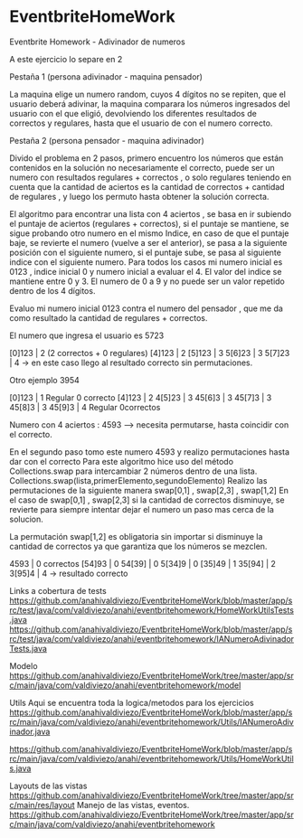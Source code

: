 # EventbriteHomeWork
Eventbrite Homework - Adivinador de numeros

A este ejercicio lo separe en 2

Pestaña 1 (persona adivinador - maquina pensador)

La maquina elige un numero random, cuyos 4 dígitos no se repiten, que el usuario deberá adivinar, la maquina comparara los números ingresados del usuario con el que eligió, devolviendo los diferentes resultados de correctos y regulares, hasta que el usuario de con el numero correcto.

Pestaña 2 (persona pensador - maquina adivinador)

Divido el problema en 2  pasos, primero encuentro los números que están contenidos en la solución no necesariamente el correcto, puede ser un numero con resultados regulares + correctos , o solo regulares  teniendo en cuenta que la cantidad de aciertos es la cantidad de correctos + cantidad de regulares , y luego los permuto hasta obtener la solución correcta.

El algoritmo para encontrar una lista con 4 aciertos , se basa en ir subiendo el puntaje de aciertos (regulares + correctos), si el puntaje se mantiene, se sigue probando otro numero en el mismo Indice, en caso de que el puntaje baje, se revierte el numero (vuelve a ser el anterior), se pasa a la siguiente posición con el siguiente numero, si el puntaje sube, se pasa al siguiente indice con el siguiente numero.
Para todos los casos mi numero inicial es 0123 , indice inicial 0 y numero inicial a evaluar el 4. El valor del indice se mantiene entre 0 y 3. El numero de 0 a 9 y no puede ser un valor repetido dentro de los 4 dígitos.

Evaluo mi numero inicial 0123 contra el numero del pensador , que me da como resultado   la cantidad de regulares + correctos.

El numero que ingresa el usuario es 5723

[0]123 | 2 (2 correctos + 0 regulares)
[4]123 | 2
[5]123 | 3
5[6]23 | 3
5[7]23 | 4 -> en este caso llego al resultado correcto sin permutaciones.


Otro ejemplo 3954

[0]123 | 1 Regular 0 correcto
[4]123 | 2
4[5]23 | 3
45[6]3 | 3
45[7]3 | 3
45[8]3 | 3
45[9]3 | 4 Regular 0correctos

Numero con 4 aciertos : 4593 —> necesita permutarse, hasta coincidir con el correcto.

En el segundo paso tomo este numero 4593 y realizo permutaciones hasta dar con el correcto
Para este algoritmo hice uso del método Collections.swap para intercambiar 2 números dentro de una lista.
Collections.swap(lista,primerElemento,segundoElemento)
Realizo las permutaciones de la siguiente manera swap[0,1] , swap[2,3] , swap[1,2] 
En el caso de swap[0,1] , swap[2,3] si la cantidad de correctos disminuye, se revierte para siempre intentar dejar el numero un paso mas cerca de la solucion.

La permutación swap[1,2] es obligatoria sin importar si disminuye la cantidad de correctos ya que garantiza que los números se mezclen.

4593 | 0 correctos
[54]93 | 0
54[39] | 0
5[34]9 | 0
[35]49 | 1
35[94] | 2
3[95]4 | 4  -> resultado correcto 


Links a cobertura de tests
https://github.com/anahivaldiviezo/EventbriteHomeWork/blob/master/app/src/test/java/com/valdiviezo/anahi/eventbritehomework/HomeWorkUtilsTests.java
https://github.com/anahivaldiviezo/EventbriteHomeWork/blob/master/app/src/test/java/com/valdiviezo/anahi/eventbritehomework/IANumeroAdivinadorTests.java

Modelo
https://github.com/anahivaldiviezo/EventbriteHomeWork/tree/master/app/src/main/java/com/valdiviezo/anahi/eventbritehomework/model

Utils
Aqui se encuentra toda la logica/metodos para los ejercicios
https://github.com/anahivaldiviezo/EventbriteHomeWork/blob/master/app/src/main/java/com/valdiviezo/anahi/eventbritehomework/Utils/IANumeroAdivinador.java

https://github.com/anahivaldiviezo/EventbriteHomeWork/blob/master/app/src/main/java/com/valdiviezo/anahi/eventbritehomework/Utils/HomeWorkUtils.java

Layouts de las vistas 
https://github.com/anahivaldiviezo/EventbriteHomeWork/tree/master/app/src/main/res/layout
Manejo de las vistas, eventos.
https://github.com/anahivaldiviezo/EventbriteHomeWork/tree/master/app/src/main/java/com/valdiviezo/anahi/eventbritehomework


